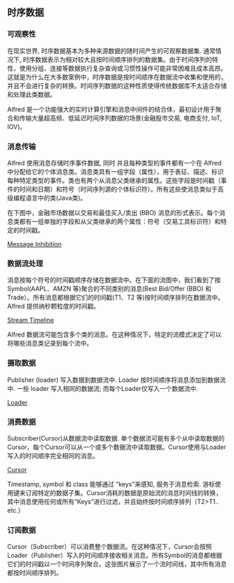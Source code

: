 
## 时序数据
### 可观察性

在现实世界, 时序数据基本为多种来源数据的随时间产生的可观察数据集. 通常情况下, 时序数据表示为相对较大且按时间顺序排列的数据集。由于时间序列的特性，使用分组、连接等数据执行复杂查询或习惯性操作可能非常困难且成本高昂。这就是为什么在大多数案例中，时序数据是按时间顺序在数据流中收集和使用的，并且不会进行复杂的转换。时间序列数据的这种性质使得传统数据库不太适合存储和处理此类数据。

Alfred 是一个功能强大的实时计算引擎和消息中间件的结合体，最初设计用于聚合和传输大量超高频、低延迟时间序列数据的场景(金融股市交易, 电商支付, IoT, IOV)。

### 消息传输

Alfred 使用消息存储时序事件数据, 同时 并且每种类型的事件都有一个在 Alfred 中分配给它的个体消息类。消息类具有一组字段（属性），用于表征、描述、标识每种特定类型的事件。类也有两个从消息父类继承的属性。这些字段是时间戳（事件的时间和日期）和符号（时间序列源的个体标识符）。所有这些使消息类似于高级编程语言中的类(Java类)。

在下图中，金融市场数据以交易和最佳买入/卖出 (BBO) 消息的形式表示。每个消息类都有一组单独的字段和从父类继承的两个属性：符号（交易工具标识符）和特定的时间戳。

[Message Inhibition](https://github.com/datasphere-oss/Alfred/blob/main/picture/Msg-Inhibition.png)

### 数据流处理

消息按每个符号的时间戳顺序存储在数据流中。在下面的流图中，我们看到了按 Symbol(AAPL、AMZN 等)聚合的不同类别的消息(Best Bid/Offer (BBO) 和 Trade）。所有消息都根据它们的时间戳(T1、T2 等)按时间顺序排列在数据流中。 Alfred 提供纳秒颗粒度的时间戳。

[Stream Timeline](https://github.com/datasphere-oss/Alfred/blob/main/picture/Stream-Timeline.png)

Alfred 数据流可能包含多个类的消息。在这种情况下，特定的流模式决定了可以将哪些消息类记录到每个流中。

### 摄取数据

Publisher (loader) 写入数据到数据流中. Loader 按时间顺序将消息添加到数据流中. 一些 loader 写入相同的数据流; 而每个Loader仅写入一个数据流中.

[Loader](https://github.com/datasphere-oss/Alfred/blob/main/picture/Loader.png)

### 消费数据

Subscriber(Cursor)从数据流中读取数据. 单个数据流可能有多个从中读取数据的Cursor，每个Cursor可以从一个或多个数据流中读取数据。Cursor使用与Loader写入的时间顺序完全相同的消息。

[Cursor](https://github.com/datasphere-oss/Alfred/blob/main/picture/Cursor.png)

Timestamp, symbol 和 class 能够通过 "keys"来感知, 服务于消息检索. 游标使用键来订阅特定的数据子集。Cursor消耗的数据是原始流的消息时间线的转换，其中消息使用任何或所有“Keys”进行过滤，并且始终按时间顺序排列（T2>T1.. etc.）

### 订阅数据

Cursor（Subscriber）可以消费整个数据流。在这种情况下，Cursor会按照Loader（Publisher）写入的时间顺序接收相关消息。所有Symbol的消息都根据它们的时间戳以一个时间序列聚合。这张图片展示了一个流时间线，其中所有消息都按时间顺序排列。




